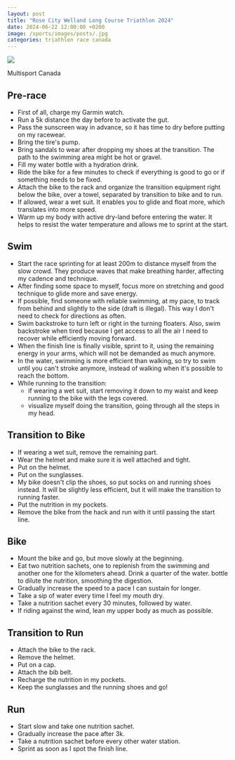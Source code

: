 ```yaml
---
layout: post
title: "Rose City Welland Long Course Triathlon 2024"
date: 2024-06-22 12:00:00 +0200
image: /sports/images/posts/.jpg
categories: triathlon race canada
---
```


![](/sports/images/posts/.jpg)

Multisport Canada

<!-- more -->

## Pre-race

- First of all, charge my Garmin watch.
- Run a 5k distance the day before to activate the gut.
- Pass the sunscreen way in advance, so it has time to dry before putting on my racewear.
- Bring the tire's pump.
- Bring sandals to wear after dropping my shoes at the transition. The path to the swimming area might be hot or gravel.
- Fill my water bottle with a hydration drink.
- Ride the bike for a few minutes to check if everything is good to go or if something needs to be fixed.
- Attach the bike to the rack and organize the transition equipment right below the bike, over a towel, separated by transition to bike and to run.
- If allowed, wear a wet suit. It enables you to glide and float more, which translates into more speed.
- Warm up my body with active dry-land before entering the water. It helps to resist the water temperature and allows me to sprint at the start.

## Swim

- Start the race sprinting for at least 200m to distance myself from the slow crowd. They produce waves that make breathing harder, affecting my cadence and technique.
- After finding some space to myself, focus more on stretching and good technique to glide more and save energy.
- If possible, find someone with reliable swimming, at my pace, to track from behind and slightly to the side (draft is illegal). This way I don't need to check for directions as often.
- Swim backstroke to turn left or right in the turning floaters. Also, swim backstroke when tired because I get access to all the air I need to recover while efficiently moving forward.
- When the finish line is finally visible, sprint to it, using the remaining energy in your arms, which will not be demanded as much anymore.
- In the water, swimming is more efficient than walking, so try to swim until you can't stroke anymore, instead of walking when it's possible to reach the bottom.
- While running to the transition:
  - if wearing a wet suit, start removing it down to my waist and keep running to the bike with the legs covered.
  - visualize myself doing the transition, going through all the steps in my head.

## Transition to Bike

- If wearing a wet suit, remove the remaining part.
- Wear the helmet and make sure it is well attached and tight.
- Put on the helmet.
- Put on the sunglasses.
- My bike doesn't clip the shoes, so put socks on and running shoes instead. It will be slightly less efficient, but it will make the transition to running faster.
- Put the nutrition in my pockets.
- Remove the bike from the hack and run with it until passing the start line.

## Bike

- Mount the bike and go, but move slowly at the beginning.
- Eat two nutrition sachets, one to replenish from the swimming and another one for the kilometers ahead. Drink a quarter of the water. bottle to dilute the nutrition, smoothing the digestion.
- Gradually increase the speed to a pace I can sustain for longer.
- Take a sip of water every time I feel my mouth dry.
- Take a nutrition sachet every 30 minutes, followed by water.
- If riding against the wind, lean my upper body as much as possible.

## Transition to Run

- Attach the bike to the rack.
- Remove the helmet.
- Put on a cap.
- Attach the bib belt.
- Recharge the nutrition in my pockets.
- Keep the sunglasses and the running shoes and go!

## Run

- Start slow and take one nutrition sachet.
- Gradually increase the pace after 3k.
- Take a nutrition sachet before every other water station.
- Sprint as soon as I spot the finish line.